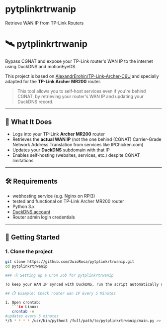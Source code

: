 # pytplinkrtrwanip
Retrieve WAN IP from TP-Link Routers


# 🛰️ pytplinkrtrwanip

Bypass CGNAT and expose your TP-Link router's WAN IP to the internet using DuckDNS and motionEyeOS.

This project is based on [AlexandrErohin/TP-Link-Archer-C6U](https://github.com/AlexandrErohin/TP-Link-Archer-C6U) and specially adapted for the **TP-Link Archer MR200** router.

> This tool allows you to self-host services even if you're behind CGNAT, by retrieving your router's WAN IP and updating your DuckDNS record.

---

## 📡 What It Does

- Logs into your TP-Link **Archer MR200** router
- Retrieves the **actual WAN IP** (not the one behind (CGNAT) Carrier-Grade Network Address Translation from services like IPChicken.com)
- Updates your **DuckDNS** subdomain with that IP
- Enables self-hosting (websites, services, etc.) despite CGNAT limitations

---

## 🛠️ Requirements

- webhosting service (e.g. Nginx on RPI3)
- tested and functional on TP-Link Archer MR200 router
- Python 3.x
- [DuckDNS account](https://www.duckdns.org/)
- Router admin login credentials

---

## 🚀 Getting Started

### 1. Clone the project

```bash
git clone https://github.com/JuioRosa/pytplinkrtrwanip.git
cd pytplinkrtrwanip

### 🕒 Setting up a Cron Job for pytplinkrtrwanip

To keep your WAN IP synced with DuckDNS, run the script automatically using `cron`.

## ⏱️ Example: Check router wan IP Every 5 Minutes

1. Open crontab:
   ```in Linux:
   crontab -e
#updates every 5 minutes
*/5 * * * * /usr/bin/python3 /full/path/to/pytplinkrtrwanip/main.py >> /full/path/to/pytplinkrtrwanip/cron.log 2>&1

